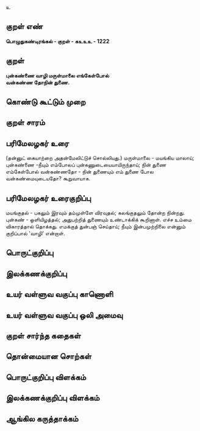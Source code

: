 உ

## குறள் எண் 

**பொழுதுகண்டிரங்கல் - குறள் - கஉஉஉ - 1222**

## குறள் 

**புன்கண்ணை வாழி மருள்மாலை எங்கேள்போல்  
வன்கண்ண தோநின் துணை.**

## கொண்டு கூட்டும் முறை


## குறள் சாரம் 


## பரிமேலழகர் உரை

(தன்னுட் கையாற்றை அதன்மேலிட்டுச் சொல்லியது.) மருள்மாலை - மயங்கிய மாலாய்; புன்கண்ணை -நீயும் எம்போலப் புன்கணுடையையாயிருந்தாய்; நின் துணை எம்கேள்போல் வன்கண்ணதோ - நின் துணையும் எம் துணை போல வன்கண்மையுடையதோ? கூறுவாயாக.

## பரிமேலழகர் உரைகுறிப்பு   

மயங்குதல் - பகலும் இரவும் தம்முள்ளே விரவுதல்; கலங்குதலும் தோன்ற நின்றது. புன்கண் - ஒளியிழத்தல்; அதுபற்றித் துணையும் உண்டாக்கிக் கூறினாள். எச்ச உம்மை விகாரத்தால் தொக்கது. எமக்குத் துன்பஞ் செய்தாய்; நீயும் இன்பமுற்றிலை என்னும் குறிப்பால் 'வாழி' என்றாள்.

## பொருட்குறிப்பு 


## இலக்கணக்குறிப்பு  


## உயர் வள்ளுவ வகுப்பு காணொளி


## உயர் வள்ளுவ வகுப்பு ஒலி அமைவு 

 
## குறள் சார்ந்த கதைகள் 


## தொன்மையான சொற்கள்


## பொருட்குறிப்பு விளக்கம்


## இலக்கணக்குறிப்பு விளக்கம்


## ஆங்கில கருத்தாக்கம் 


